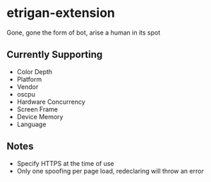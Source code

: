 # etrigan-extension
Gone, gone the form of bot, arise a human in its spot


## Currently Supporting
- Color Depth 
- Platform
- Vendor
- oscpu
- Hardware Concurrency
- Screen Frame
- Device Memory 
- Language


## Notes
- Specify HTTPS at the time of use
- Only one spoofing per page load, redeclaring will throw an error